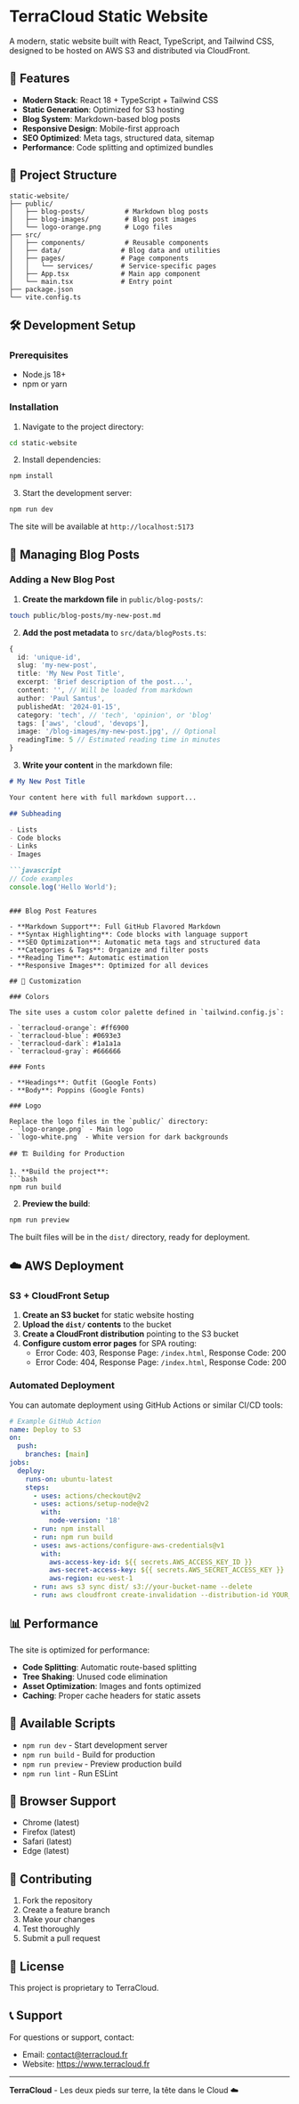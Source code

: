 # TerraCloud Static Website

A modern, static website built with React, TypeScript, and Tailwind CSS, designed to be hosted on AWS S3 and distributed via CloudFront.

## 🚀 Features

- **Modern Stack**: React 18 + TypeScript + Tailwind CSS
- **Static Generation**: Optimized for S3 hosting
- **Blog System**: Markdown-based blog posts
- **Responsive Design**: Mobile-first approach
- **SEO Optimized**: Meta tags, structured data, sitemap
- **Performance**: Code splitting and optimized bundles

## 📁 Project Structure

```
static-website/
├── public/
│   ├── blog-posts/          # Markdown blog posts
│   ├── blog-images/         # Blog post images
│   └── logo-orange.png      # Logo files
├── src/
│   ├── components/          # Reusable components
│   ├── data/               # Blog data and utilities
│   ├── pages/              # Page components
│   │   └── services/       # Service-specific pages
│   ├── App.tsx             # Main app component
│   └── main.tsx            # Entry point
├── package.json
└── vite.config.ts
```

## 🛠️ Development Setup

### Prerequisites

- Node.js 18+ 
- npm or yarn

### Installation

1. Navigate to the project directory:
```bash
cd static-website
```

2. Install dependencies:
```bash
npm install
```

3. Start the development server:
```bash
npm run dev
```

The site will be available at `http://localhost:5173`

## 📝 Managing Blog Posts

### Adding a New Blog Post

1. **Create the markdown file** in `public/blog-posts/`:
```bash
touch public/blog-posts/my-new-post.md
```

2. **Add the post metadata** to `src/data/blogPosts.ts`:
```typescript
{
  id: 'unique-id',
  slug: 'my-new-post',
  title: 'My New Post Title',
  excerpt: 'Brief description of the post...',
  content: '', // Will be loaded from markdown
  author: 'Paul Santus',
  publishedAt: '2024-01-15',
  category: 'tech', // 'tech', 'opinion', or 'blog'
  tags: ['aws', 'cloud', 'devops'],
  image: '/blog-images/my-new-post.jpg', // Optional
  readingTime: 5 // Estimated reading time in minutes
}
```

3. **Write your content** in the markdown file:
```markdown
# My New Post Title

Your content here with full markdown support...

## Subheading

- Lists
- Code blocks
- Links
- Images

```javascript
// Code examples
console.log('Hello World');
```
```

### Blog Post Features

- **Markdown Support**: Full GitHub Flavored Markdown
- **Syntax Highlighting**: Code blocks with language support
- **SEO Optimization**: Automatic meta tags and structured data
- **Categories & Tags**: Organize and filter posts
- **Reading Time**: Automatic estimation
- **Responsive Images**: Optimized for all devices

## 🎨 Customization

### Colors

The site uses a custom color palette defined in `tailwind.config.js`:

- `terracloud-orange`: #ff6900
- `terracloud-blue`: #0693e3
- `terracloud-dark`: #1a1a1a
- `terracloud-gray`: #666666

### Fonts

- **Headings**: Outfit (Google Fonts)
- **Body**: Poppins (Google Fonts)

### Logo

Replace the logo files in the `public/` directory:
- `logo-orange.png` - Main logo
- `logo-white.png` - White version for dark backgrounds

## 🏗️ Building for Production

1. **Build the project**:
```bash
npm run build
```

2. **Preview the build**:
```bash
npm run preview
```

The built files will be in the `dist/` directory, ready for deployment.

## ☁️ AWS Deployment

### S3 + CloudFront Setup

1. **Create an S3 bucket** for static website hosting
2. **Upload the `dist/` contents** to the bucket
3. **Create a CloudFront distribution** pointing to the S3 bucket
4. **Configure custom error pages** for SPA routing:
   - Error Code: 403, Response Page: `/index.html`, Response Code: 200
   - Error Code: 404, Response Page: `/index.html`, Response Code: 200

### Automated Deployment

You can automate deployment using GitHub Actions or similar CI/CD tools:

```yaml
# Example GitHub Action
name: Deploy to S3
on:
  push:
    branches: [main]
jobs:
  deploy:
    runs-on: ubuntu-latest
    steps:
      - uses: actions/checkout@v2
      - uses: actions/setup-node@v2
        with:
          node-version: '18'
      - run: npm install
      - run: npm run build
      - uses: aws-actions/configure-aws-credentials@v1
        with:
          aws-access-key-id: ${{ secrets.AWS_ACCESS_KEY_ID }}
          aws-secret-access-key: ${{ secrets.AWS_SECRET_ACCESS_KEY }}
          aws-region: eu-west-1
      - run: aws s3 sync dist/ s3://your-bucket-name --delete
      - run: aws cloudfront create-invalidation --distribution-id YOUR_DISTRIBUTION_ID --paths "/*"
```

## 📊 Performance

The site is optimized for performance:

- **Code Splitting**: Automatic route-based splitting
- **Tree Shaking**: Unused code elimination
- **Asset Optimization**: Images and fonts optimized
- **Caching**: Proper cache headers for static assets

## 🔧 Available Scripts

- `npm run dev` - Start development server
- `npm run build` - Build for production
- `npm run preview` - Preview production build
- `npm run lint` - Run ESLint

## 📱 Browser Support

- Chrome (latest)
- Firefox (latest)
- Safari (latest)
- Edge (latest)

## 🤝 Contributing

1. Fork the repository
2. Create a feature branch
3. Make your changes
4. Test thoroughly
5. Submit a pull request

## 📄 License

This project is proprietary to TerraCloud.

## 📞 Support

For questions or support, contact:
- Email: contact@terracloud.fr
- Website: https://www.terracloud.fr

---

**TerraCloud** - Les deux pieds sur terre, la tête dans le Cloud ☁️
